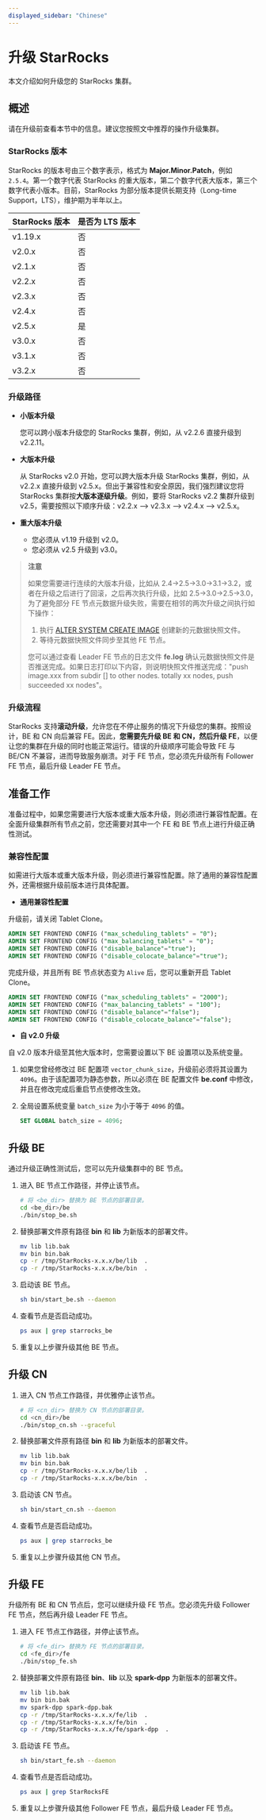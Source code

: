 ```yaml
---
displayed_sidebar: "Chinese"
---
```


# 升级 StarRocks

本文介绍如何升级您的 StarRocks 集群。

## 概述

请在升级前查看本节中的信息。建议您按照文中推荐的操作升级集群。

### StarRocks 版本

StarRocks 的版本号由三个数字表示，格式为 **Major.Minor.Patch**，例如 `2.5.4`。第一个数字代表 StarRocks 的重大版本，第二个数字代表大版本，第三个数字代表小版本。目前，StarRocks 为部分版本提供长期支持（Long-time Support，LTS），维护期为半年以上。

| **StarRocks 版本** | **是否为 LTS 版本** |
| ------------------ | ------------------- |
| v1.19.x            | 否                  |
| v2.0.x             | 否                  |
| v2.1.x             | 否                  |
| v2.2.x             | 否                  |
| v2.3.x             | 否                  |
| v2.4.x             | 否                  |
| v2.5.x             | 是                  |
| v3.0.x             | 否                  |
| v3.1.x             | 否                  |
| v3.2.x             | 否                  |

### 升级路径

- **小版本升级**

  您可以跨小版本升级您的 StarRocks 集群，例如，从 v2.2.6 直接升级到 v2.2.11。

- **大版本升级**

  从 StarRocks v2.0 开始，您可以跨大版本升级 StarRocks 集群，例如，从 v2.2.x 直接升级到 v2.5.x。但出于兼容性和安全原因，我们强烈建议您将 StarRocks 集群按**大版本逐级升级**。例如，要将 StarRocks v2.2 集群升级到 v2.5，需要按照以下顺序升级：v2.2.x --> v2.3.x --> v2.4.x --> v2.5.x。

- **重大版本升级**

  - 您必须从 v1.19 升级到 v2.0。
  - 您必须从 v2.5 升级到 v3.0。

> **注意**
>
> 如果您需要进行连续的大版本升级，比如从 2.4->2.5->3.0->3.1->3.2，或者在升级之后进行了回滚，之后再次执行升级，比如 2.5->3.0->2.5->3.0，
> 为了避免部分 FE 节点元数据升级失败，需要在相邻的两次升级之间执行如下操作：
>
> 1. 执行 [ALTER SYSTEM CREATE IMAGE](../sql-reference/sql-statements/Administration/ALTER_SYSTEM.md) 创建新的元数据快照文件。
> 2. 等待元数据快照文件同步至其他 FE 节点。
>
> 您可以通过查看 Leader FE 节点的日志文件 **fe.log** 确认元数据快照文件是否推送完成。如果日志打印以下内容，则说明快照文件推送完成："push image.xxx from subdir [] to other nodes. totally xx nodes, push succeeded xx nodes"。

### 升级流程

StarRocks 支持**滚动升级**，允许您在不停止服务的情况下升级您的集群。按照设计，BE 和 CN 向后兼容 FE。因此，**您需要先升级 BE 和 CN，然后升级 FE**，以便让您的集群在升级的同时也能正常运行。错误的升级顺序可能会导致 FE 与 BE/CN 不兼容，进而导致服务崩溃。对于 FE 节点，您必须先升级所有 Follower FE 节点，最后升级 Leader FE 节点。

## 准备工作

准备过程中，如果您需要进行大版本或重大版本升级，则必须进行兼容性配置。在全面升级集群所有节点之前，您还需要对其中一个 FE 和 BE 节点上进行升级正确性测试。

### 兼容性配置

如需进行大版本或重大版本升级，则必须进行兼容性配置。除了通用的兼容性配置外，还需根据升级前版本进行具体配置。

- **通用兼容性配置**

升级前，请关闭 Tablet Clone。

```SQL
ADMIN SET FRONTEND CONFIG ("max_scheduling_tablets" = "0");
ADMIN SET FRONTEND CONFIG ("max_balancing_tablets" = "0");
ADMIN SET FRONTEND CONFIG ("disable_balance"="true");
ADMIN SET FRONTEND CONFIG ("disable_colocate_balance"="true");
```

完成升级，并且所有 BE 节点状态变为 `Alive` 后，您可以重新开启 Tablet Clone。

```SQL
ADMIN SET FRONTEND CONFIG ("max_scheduling_tablets" = "2000");
ADMIN SET FRONTEND CONFIG ("max_balancing_tablets" = "100");
ADMIN SET FRONTEND CONFIG ("disable_balance"="false");
ADMIN SET FRONTEND CONFIG ("disable_colocate_balance"="false");
```

- **自 v2.0 升级**

自 v2.0 版本升级至其他大版本时，您需要设置以下 BE 设置项以及系统变量。

1. 如果您曾经修改过 BE 配置项 `vector_chunk_size`，升级前必须将其设置为`4096`。由于该配置项为静态参数，所以必须在 BE 配置文件 **be.conf** 中修改，并且在修改完成后重启节点使修改生效。
2. 全局设置系统变量 `batch_size` 为小于等于 `4096` 的值。

   ```SQL
   SET GLOBAL batch_size = 4096;
   ```

## 升级 BE

通过升级正确性测试后，您可以先升级集群中的 BE 节点。

1. 进入 BE 节点工作路径，并停止该节点。

   ```Bash
   # 将 <be_dir> 替换为 BE 节点的部署目录。
   cd <be_dir>/be
   ./bin/stop_be.sh
   ```

2. 替换部署文件原有路径 **bin** 和 **lib** 为新版本的部署文件。

   ```Bash
   mv lib lib.bak 
   mv bin bin.bak
   cp -r /tmp/StarRocks-x.x.x/be/lib  .
   cp -r /tmp/StarRocks-x.x.x/be/bin  .
   ```

3. 启动该 BE 节点。

   ```Bash
   sh bin/start_be.sh --daemon
   ```

4. 查看节点是否启动成功。

   ```Bash
   ps aux | grep starrocks_be
   ```

5. 重复以上步骤升级其他 BE 节点。

## 升级 CN

1. 进入 CN 节点工作路径，并优雅停止该节点。

   ```Bash
   # 将 <cn_dir> 替换为 CN 节点的部署目录。
   cd <cn_dir>/be
   ./bin/stop_cn.sh --graceful
   ```

2. 替换部署文件原有路径 **bin** 和 **lib** 为新版本的部署文件。

   ```Bash
   mv lib lib.bak 
   mv bin bin.bak
   cp -r /tmp/StarRocks-x.x.x/be/lib  .
   cp -r /tmp/StarRocks-x.x.x/be/bin  .
   ```

3. 启动该 CN 节点。

   ```Bash
   sh bin/start_cn.sh --daemon
   ```

4. 查看节点是否启动成功。

   ```Bash
   ps aux | grep starrocks_be
   ```

5. 重复以上步骤升级其他 CN 节点。

## 升级 FE

升级所有 BE 和 CN 节点后，您可以继续升级 FE 节点。您必须先升级 Follower FE 节点，然后再升级 Leader FE 节点。

1. 进入 FE 节点工作路径，并停止该节点。

   ```Bash
   # 将 <fe_dir> 替换为 FE 节点的部署目录。
   cd <fe_dir>/fe
   ./bin/stop_fe.sh
   ```

2. 替换部署文件原有路径 **bin**、**lib** 以及 **spark-dpp** 为新版本的部署文件。

   ```Bash
   mv lib lib.bak 
   mv bin bin.bak
   mv spark-dpp spark-dpp.bak
   cp -r /tmp/StarRocks-x.x.x/fe/lib  .   
   cp -r /tmp/StarRocks-x.x.x/fe/bin  .
   cp -r /tmp/StarRocks-x.x.x/fe/spark-dpp  .
   ```

3. 启动该 FE 节点。

   ```Bash
   sh bin/start_fe.sh --daemon
   ```

4. 查看节点是否启动成功。

   ```Bash
   ps aux | grep StarRocksFE
   ```

5. 重复以上步骤升级其他 Follower FE 节点，最后升级 Leader FE 节点。
